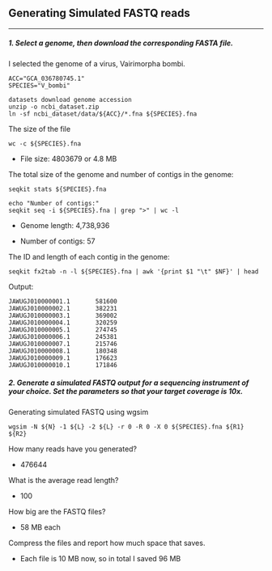 ## Generating Simulated FASTQ reads
-----
##### 1. Select a genome, then download the corresponding FASTA file.

I selected the genome of a virus, Vairimorpha bombi.
```
ACC="GCA_036780745.1"
SPECIES="V_bombi"

datasets download genome accession  
unzip -o ncbi_dataset.zip
ln -sf ncbi_dataset/data/${ACC}/*.fna ${SPECIES}.fna
```

The size of the file
    
```
wc -c ${SPECIES}.fna
```
* File size: 4803679 or 4.8 MB

The total size of the genome and number of contigs in the genome:
```
seqkit stats ${SPECIES}.fna

echo "Number of contigs:"
seqkit seq -i ${SPECIES}.fna | grep ">" | wc -l
```

* Genome length: 4,738,936

* Number of contigs: 57

The ID and length of each contig in the genome:
```
seqkit fx2tab -n -l ${SPECIES}.fna | awk '{print $1 "\t" $NF}' | head
```
Output:
```
JAWUGJ010000001.1       581600
JAWUGJ010000002.1       382231
JAWUGJ010000003.1       369002
JAWUGJ010000004.1       320259
JAWUGJ010000005.1       274745
JAWUGJ010000006.1       245381
JAWUGJ010000007.1       215746
JAWUGJ010000008.1       180348
JAWUGJ010000009.1       176623
JAWUGJ010000010.1       171846
```

##### 2. Generate a simulated FASTQ output for a sequencing instrument of your choice.  Set the parameters so that your target coverage is 10x.

Generating simulated FASTQ using wgsim
```
wgsim -N ${N} -1 ${L} -2 ${L} -r 0 -R 0 -X 0 ${SPECIES}.fna ${R1} ${R2}
```

How many reads have you generated?

* 476644

What is the average read length?

* 100

How big are the FASTQ files?

* 58 MB each

Compress the files and report how much space that saves.

* Each file is 10 MB now, so in total I saved 96 MB